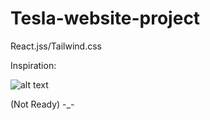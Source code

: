 # Tesla-website-project
React.jss/Tailwind.css 

Inspiration: 

![alt text](https://media.discordapp.net/attachments/1008571069797507102/1082649968126480436/MAGEW_Tesla_website_UIUX_4k_ac85b56a-489a-417a-a93b-5fb7db831166.png?width=914&height=914)

(Not Ready) 
-_-
